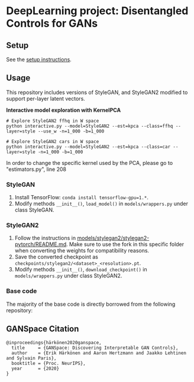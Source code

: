 # DeepLearning project: Disentangled Controls for GANs

## Setup
See the [setup instructions](SETUP.md).

## Usage
This repository includes versions of StyleGAN, and StyleGAN2 modified to support per-layer latent vectors.

**Interactive model exploration with KernelPCA**
```
# Explore StyleGAN2 ffhq in W space
python interactive.py --model=StyleGAN2 --est=kpca --class=ffhq --layer=style --use_w -n=1_000 -b=1_000

# Explore StyleGAN2 cars in W space
python interactive.py --model=StyleGAN2 --est=kpca --class=car --layer=style -n=1_000 -b=1_000
```
In order to change the specific kernel used by the PCA, please go to "estimators.py", line 208

### StyleGAN
1. Install TensorFlow: `conda install tensorflow-gpu=1.*`.
2. Modify methods `__init__()`, `load_model()` in `models/wrappers.py` under class StyleGAN.

### StyleGAN2
1. Follow the instructions in [models/stylegan2/stylegan2-pytorch/README.md](https://github.com/harskish/stylegan2-pytorch/blob/master/README.md#convert-weight-from-official-checkpoints). Make sure to use the fork in this specific folder when converting the weights for compatibility reasons.
2. Save the converted checkpoint as `checkpoints/stylegan2/<dataset>_<resolution>.pt`.
3. Modify methods `__init__()`, `download_checkpoint()` in `models/wrappers.py` under class StyleGAN2.

### Base code
The majority of the base code is directly borrowed from the following repository:

[ganspace]: https://github.com/harskish/ganspace

## GANSpace Citation
```
@inproceedings{härkönen2020ganspace,
  title     = {GANSpace: Discovering Interpretable GAN Controls},
  author    = {Erik Härkönen and Aaron Hertzmann and Jaakko Lehtinen and Sylvain Paris},
  booktitle = {Proc. NeurIPS},
  year      = {2020}
}
```

[stylegan_pytorch]: https://github.com/lernapparat/lernapparat/blob/master/style_gan/pytorch_style_gan.ipynb
[stylegan2_pytorch]: https://github.com/rosinality/stylegan2-pytorch
[pretrained_stylegan]: https://github.com/justinpinkney/awesome-pretrained-stylegan
